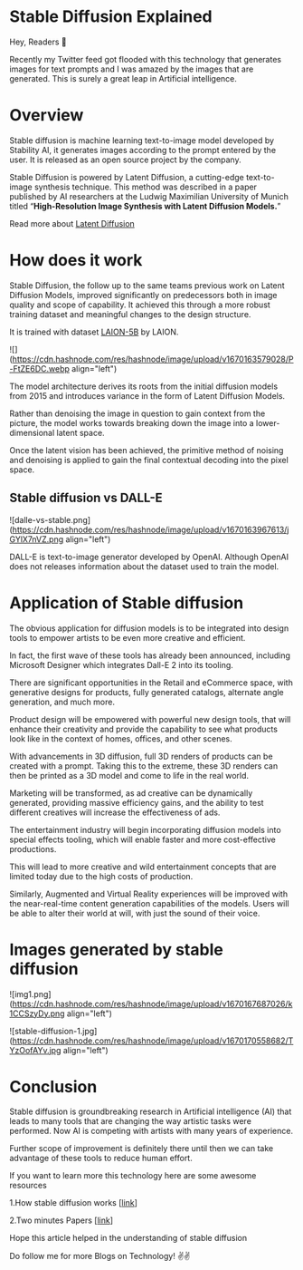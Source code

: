 # Stable Diffusion Explained

Hey, Readers 👋

Recently my Twitter feed got flooded with this technology that generates images for text prompts and I was amazed by the images that are generated. This is surely a great leap in Artificial intelligence.


# Overview

Stable diffusion is machine learning text-to-image model developed by Stability AI, it generates images according to the prompt entered by the user. It is released as an open source project by the company.

Stable Diffusion is powered by Latent Diffusion, a cutting-edge text-to-image synthesis technique. This method was described in a paper published by AI researchers at the Ludwig Maximilian University of Munich titled “**High-Resolution Image Synthesis with Latent Diffusion Models.**”

Read more about [Latent Diffusion](https://pub.towardsai.net/latent-diffusion-explained-simply-with-pok%C3%A9mon-3ebe15a3a019)

# How does it work

Stable Diffusion, the follow up to the same teams previous work on Latent Diffusion Models, improved significantly on predecessors both in image quality and scope of capability. It achieved this through a more robust training dataset and meaningful changes to the design structure.

It is trained with dataset [LAION-5B](https://laion.ai/blog/laion-5b/) by LAION.

![](https://cdn.hashnode.com/res/hashnode/image/upload/v1670163579028/P-FtZE6DC.webp align="left")


The model architecture derives its roots from the initial diffusion models from 2015 and introduces variance in the form of Latent Diffusion Models. 

Rather than denoising the image in question to gain context from the picture, the model works towards breaking down the image into a lower-dimensional latent space. 

Once the latent vision has been achieved, the primitive method of noising and denoising is applied to gain the final contextual decoding into the pixel space.

## Stable diffusion vs DALL-E

![dalle-vs-stable.png](https://cdn.hashnode.com/res/hashnode/image/upload/v1670163967613/jGYlX7nVZ.png align="left")


DALL-E is text-to-image generator developed by OpenAI. Although OpenAI does not releases information about the dataset used to train the model.

# Application of Stable diffusion


The obvious application for diffusion models is to be integrated into design tools to empower artists to be even more creative and efficient.
 
In fact, the first wave of these tools has already been announced, including Microsoft Designer which integrates Dall-E 2 into its tooling. 

There are significant opportunities in the Retail and eCommerce space, with generative designs for products, fully generated catalogs, alternate angle generation, and much more.

Product design will be empowered with powerful new design tools, that will enhance their creativity and provide the capability to see what products look like in the context of homes, offices, and other scenes. 

With advancements in 3D diffusion, full 3D renders of products can be created with a prompt. Taking this to the extreme, these 3D renders can then be printed as a 3D model and come to life in the real world.

Marketing will be transformed, as ad creative can be dynamically generated, providing massive efficiency gains, and the ability to test different creatives will increase the effectiveness of ads.

The entertainment industry will begin incorporating diffusion models into special effects tooling, which will enable faster and more cost-effective productions.

This will lead to more creative and wild entertainment concepts that are limited today due to the high costs of production. 

Similarly, Augmented and Virtual Reality experiences will be improved with the near-real-time content generation capabilities of the models. Users will be able to alter their world at will, with just the sound of their voice.

# Images generated by stable diffusion


![img1.png](https://cdn.hashnode.com/res/hashnode/image/upload/v1670167687026/k1CCSzyDy.png align="left")



![stable-diffusion-1.jpg](https://cdn.hashnode.com/res/hashnode/image/upload/v1670170558682/TYzOofAYv.jpg align="left")



# Conclusion

Stable diffusion is groundbreaking research in Artificial intelligence (AI) that leads to many tools
that are changing the way artistic tasks were performed. Now AI is competing with artists with many years of experience.

Further scope of improvement is definitely there until then we can take advantage of these
tools to reduce human effort.

If you want to learn more this technology here are some awesome resources

1.How stable diffusion works  [[link](https://www.louisbouchard.ai/latent-diffusion-models/)]

2.Two minutes Papers [[link](https://www.youtube.com/watch?v=nVhmFski3vg)]


Hope this article helped in the understanding of stable diffusion

Do follow me for more Blogs on Technology!
✌️✌️
